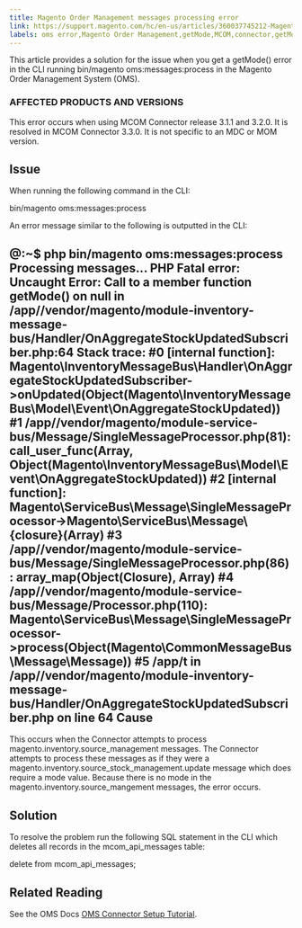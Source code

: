 ```yaml
---
title: Magento Order Management messages processing error
link: https://support.magento.com/hc/en-us/articles/360037745212-Magento-Order-Management-messages-processing-error
labels: oms error,Magento Order Management,getMode,MCOM,connector,getMode(),how to,3.1.1,3.2.0,3.3.0
---
```


This article provides a solution for the issue when you get a getMode() error in the CLI running bin/magento oms:messages:process in the Magento Order Management System (OMS).

 ### AFFECTED PRODUCTS AND VERSIONS

 This error occurs when using MCOM Connector release 3.1.1 and 3.2.0. It is resolved in MCOM Connector 3.3.0. It is not specific to an MDC or MOM version.

 Issue
-----

 When running the following command in the CLI: 

 bin/magento oms:messages:process

 An error message similar to the following is outputted in the CLI:

 <project-id>@<project-id>:~$ php bin/magento oms:messages:process Processing messages... PHP Fatal error: Uncaught Error: Call to a member function getMode() on null in /app/<project-id>/vendor/magento/module-inventory-message-bus/Handler/OnAggregateStockUpdatedSubscriber.php:64 Stack trace: #0 [internal function]: Magento\InventoryMessageBus\Handler\OnAggregateStockUpdatedSubscriber->onUpdated(Object(Magento\InventoryMessageBus\Model\Event\OnAggregateStockUpdated)) #1 /app/<project-id>/vendor/magento/module-service-bus/Message/SingleMessageProcessor.php(81): call\_user\_func(Array, Object(Magento\InventoryMessageBus\Model\Event\OnAggregateStockUpdated)) #2 [internal function]: Magento\ServiceBus\Message\SingleMessageProcessor->Magento\ServiceBus\Message\\{closure}(Array) #3 /app/<project-id>/vendor/magento/module-service-bus/Message/SingleMessageProcessor.php(86): array\_map(Object(Closure), Array) #4 /app/<project-id>/vendor/magento/module-service-bus/Message/Processor.php(110): Magento\ServiceBus\Message\SingleMessageProcessor->process(Object(Magento\CommonMessageBus\Message\Message)) #5 /app/t in /app/<project-id>/vendor/magento/module-inventory-message-bus/Handler/OnAggregateStockUpdatedSubscriber.php on line 64 Cause
-----

 This occurs when the Connector attempts to process magento.inventory.source\_management messages. The Connector attempts to process these messages as if they were a magento.inventory.source\_stock\_management.update message which does require a mode value. Because there is no mode in the magento.inventory.source\_mangement messages, the error occurs.

 Solution
--------

 To resolve the problem run the following SQL statement in the CLI which deletes all records in the mcom\_api\_messages table:

 delete from mcom\_api\_messages;

 Related Reading
---------------

 See the OMS Docs [OMS Connector Setup Tutorial](https://omsdocs.magento.com/en/integration/connector/setup-tutorial/).

